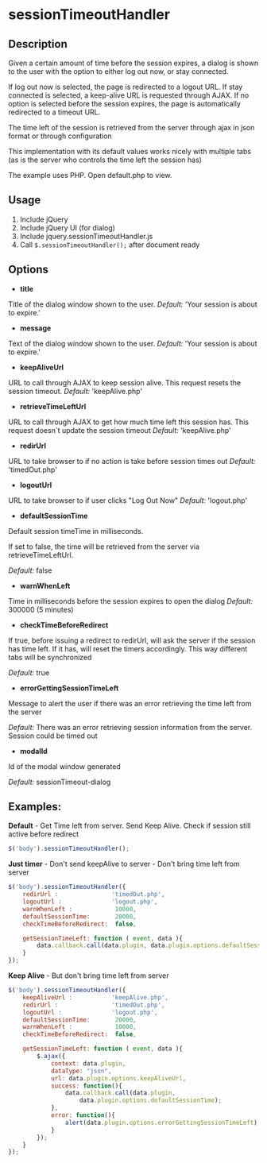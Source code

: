 # sessionTimeoutHandler

## Description

Given a certain amount of time before the session expires, a dialog is shown to the user with the option to either log out now, or stay connected.

If log out now is selected, the page is redirected to a logout URL. If stay connected is selected, a keep-alive URL is requested through AJAX. If no option is selected before the session expires, the page is automatically redirected to a timeout URL.

The time left of the session is retrieved from the server through ajax in json format or through configuration

This implementation with its default values works nicely with multiple tabs (as is the server who controls the time left the session has)

The example uses PHP. Open default.php to view.

## Usage

1. Include jQuery
2. Include jQuery UI (for dialog)
3. Include jquery.sessionTimeoutHandler.js
4. Call `$.sessionTimeoutHandler();` after document ready

## Options

- **title**

Title of the dialog window shown to the user.
_Default:_ 'Your session is about to expire.'

- **message**

Text of the dialog window shown to the user.
_Default:_ 'Your session is about to expire.'

- **keepAliveUrl**

URL to call through AJAX to keep session alive. This request resets the session timeout.
_Default:_ 'keepAlive.php'

- **retrieveTimeLeftUrl**

URL to call through AJAX to get how much time left this session has. This request doesn´t update the session timeout
_Default:_ 'keepAlive.php'

- **redirUrl**

URL to take browser to if no action is take before session times out
_Default:_ 'timedOut.php'

- **logoutUrl**

URL to take browser to if user clicks "Log Out Now"
_Default:_ 'logout.php'

- **defaultSessionTime**

Default session timeTime in milliseconds.

If set to false, the time will be retrieved from the server via retrieveTimeLeftUrl.

_Default:_ false

- **warnWhenLeft**

Time in milliseconds before the session expires to open the dialog
_Default:_ 300000 (5 minutes)

- **checkTimeBeforeRedirect**

If true, before issuing a redirect to redirUrl, will ask the server if the session has time left. If it has, will reset the timers accordingly. This way different tabs will be synchronized

_Default:_ true

- **errorGettingSessionTimeLeft**

Message to alert the user if there was an error retrieving the time left from the server

_Default:_ There was an error retrieving session information from the server. Session could be timed out

- **modalId**

Id of the modal window generated

_Default:_ sessionTimeout-dialog

## Examples:

**Default** - Get Time left from server. Send Keep Alive. Check if session still active before redirect

```javascript
$('body').sessionTimeoutHandler();
```


**Just timer** - Don't send keepAlive to server - Don't bring time left from server

```javascript
$('body').sessionTimeoutHandler({
    redirUrl :               'timedOut.php',
    logoutUrl :              'logout.php',
    warnWhenLeft :            10000,
    defaultSessionTime:       20000,
    checkTimeBeforeRedirect:  false,

    getSessionTimeLeft: function ( event, data ){
    	data.callback.call(data.plugin, data.plugin.options.defaultSessionTime);
    }
});
```

**Keep Alive** - But don't bring time left from server
```javascript
$('body').sessionTimeoutHandler({
    keepAliveUrl :           'keepAlive.php',
    redirUrl :               'timedOut.php',
    logoutUrl :              'logout.php',
    defaultSessionTime:       20000,
    warnWhenLeft :            10000,
    checkTimeBeforeRedirect:  false,

    getSessionTimeLeft: function ( event, data ){
        $.ajax({
            context: data.plugin,
            dataType: "json",
            url: data.plugin.options.keepAliveUrl,
            success: function(){
        		data.callback.call(data.plugin,
        			data.plugin.options.defaultSessionTime);
            },
            error: function(){
                alert(data.plugin.options.errorGettingSessionTimeLeft);
            }
        });
    }
});

```